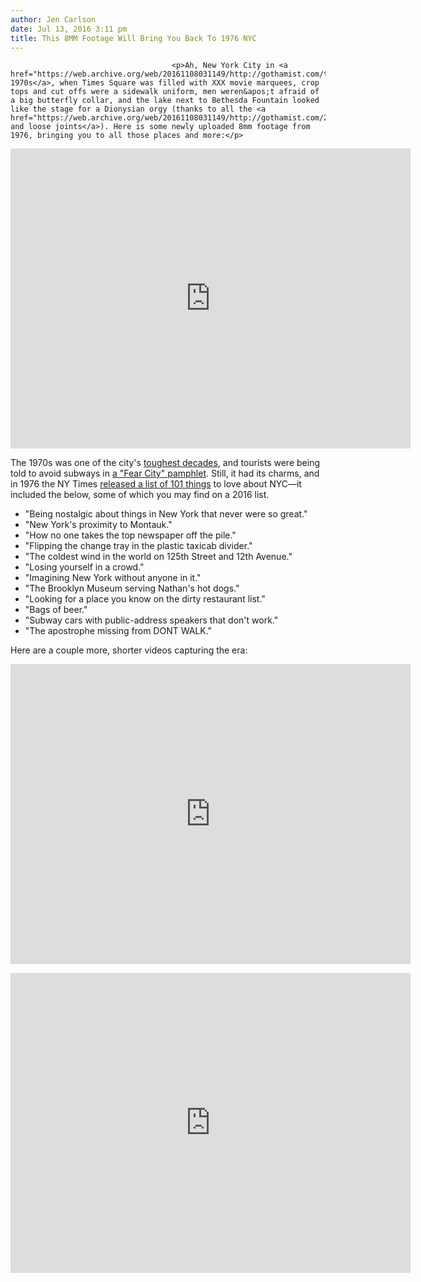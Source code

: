 ```yaml
---
author: Jen Carlson
date: Jul 13, 2016 3:11 pm
title: This 8MM Footage Will Bring You Back To 1976 NYC
---
```


	
										<p>Ah, New York City in <a href="https://web.archive.org/web/20161108031149/http://gothamist.com/tags/1970s">the 1970s</a>, when Times Square was filled with XXX movie marquees, crop tops and cut offs were a sidewalk uniform, men weren&apos;t afraid of a big butterfly collar, and the lake next to Bethesda Fountain looked like the stage for a Dionysian orgy (thanks to all the <a href="https://web.archive.org/web/20161108031149/http://gothamist.com/2014/08/26/1970s_central_park.php">music and loose joints</a>). Here is some newly uploaded 8mm footage from 1976, bringing you to all those places and more:</p>

<p><iframe width="640" height="480" src="https://web.archive.org/web/20161108031149if_/https://www.youtube.com/embed/iIItdbmwlKY" frameborder="0" allowfullscreen></iframe></p>

<p>The 1970s was one of the city&apos;s <a href="https://web.archive.org/web/20161108031149/http://gothamist.com/2014/08/13/20_minutes_in_1970s_nyc.php">toughest decades</a>, and tourists were being told to avoid subways in <a href="https://web.archive.org/web/20161108031149/http://gothamist.com/2013/09/16/the_1970s_pamphlet_aimed_at_keeping.php#photo-1">a &quot;Fear City&quot; pamphlet</a>. Still, it had its charms, and in 1976 the NY Times <a href="https://web.archive.org/web/20161108031149/http://gothamist.com/2014/05/01/disco_listicle.php#photo-1">released a list of 101 things</a> to love about NYC&#x2014;it included the below, some of which you may find on a 2016 list.</p><ul><li>&quot;Being nostalgic about things in New York that never were so great.&quot;<br>
</li><li>&quot;New York&apos;s proximity to Montauk.&quot;<br>
</li><li>&quot;How no one takes the top newspaper off the pile.&quot; <br>
</li><li>&quot;Flipping the change tray in the plastic taxicab divider.&quot; <br>
</li><li>&quot;The coldest wind in the world on 125th Street and 12th Avenue.&quot;<br>
</li><li>&quot;Losing yourself in a crowd.&quot;<br>
</li><li>&quot;Imagining New York without anyone in it.&quot;<br>
</li><li>&quot;The Brooklyn Museum serving Nathan&apos;s hot dogs.&quot;<br>
</li><li>&quot;Looking for a place you know on the dirty restaurant list.&quot;<br>
</li><li>&quot;Bags of beer.&quot;<br>
</li><li>&quot;Subway cars with public-address speakers that don&apos;t work.&quot;<br>
</li><li>&quot;The apostrophe missing from DONT WALK.&quot;</li></ul><p></p>

<p>Here are a couple more, shorter videos capturing the era: </p>

<p><iframe width="640" height="480" src="https://web.archive.org/web/20161108031149if_/https://www.youtube.com/embed/5_tZJwMelcA" frameborder="0" allowfullscreen></iframe></p>

<p><iframe width="640" height="480" src="https://web.archive.org/web/20161108031149if_/https://www.youtube.com/embed/waix0_lbW6w" frameborder="0" allowfullscreen></iframe></p>					
										
									
				